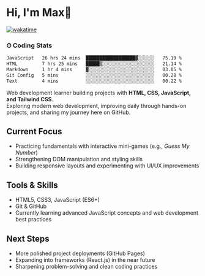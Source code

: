 # Hi, I'm Max👋

[![wakatime](https://wakatime.com/badge/user/5f357981-1e66-44ef-ae81-f181857a2d5e.svg)](https://wakatime.com/@5f357981-1e66-44ef-ae81-f181857a2d5e)
### ⏱ Coding Stats
<!--START_SECTION:waka-->

```txt
JavaScript   26 hrs 24 mins  ██████████████████▓░░░░░░   75.19 %
HTML         7 hrs 25 mins   █████▒░░░░░░░░░░░░░░░░░░░   21.14 %
Markdown     1 hr 4 mins     ▓░░░░░░░░░░░░░░░░░░░░░░░░   03.05 %
Git Config   5 mins          ░░░░░░░░░░░░░░░░░░░░░░░░░   00.28 %
Text         4 mins          ░░░░░░░░░░░░░░░░░░░░░░░░░   00.22 %
```

<!--END_SECTION:waka-->

Web development learner building projects with **HTML, CSS, JavaScript, and Tailwind CSS**.  
Exploring modern web development, improving daily through hands-on projects, and sharing my journey here on GitHub.

## Current Focus
- Practicing fundamentals with interactive mini-games (e.g., *Guess My Number*)  
- Strengthening DOM manipulation and styling skills  
- Building responsive layouts and experimenting with UI/UX improvements  

## Tools & Skills
- HTML5, CSS3, JavaScript (ES6+)  
- Git & GitHub  
- Currently learning advanced JavaScript concepts and web development best practices  

## Next Steps
- More polished project deployments (GitHub Pages)  
- Expanding into frameworks (React.js) in the near future  
- Sharpening problem-solving and clean coding practices  


